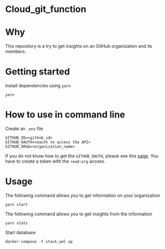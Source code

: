 # Cloud_git_function

# Why

This repository is a try to get insights on an GitHub organization and its members.

# Getting started

Install dependencies using `yarn`

```
yarn
```

# How to use in command line 

Create an `.env` file

```
GITHUB_ID=<github_id>
GITHUB_OAUTH=<oauth to access the API>
GITHUB_ORGA=<organization_name>
```

If you do not know how to get the `GITHUB_OAUTH`, please see this [page](https://help.github.com/en/articles/creating-a-personal-access-token-for-the-command-line).
You have to create a token with the `read:org` access.

# Usage

The following command allows you to get information on your organization

```
yarn start
```

The following command allows you to get insights from the information

```
yarn stats
```

Start database
```
docker-compose -f stack.yml up
```
